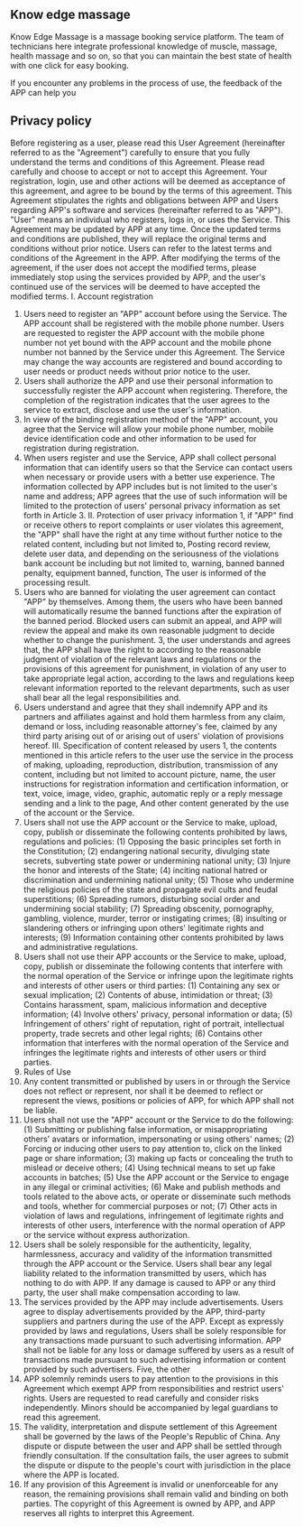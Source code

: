 ## Know edge massage


Know Edge Massage is a massage booking service platform. The team of technicians here integrate professional knowledge of muscle, massage, health massage and so on, so that you can maintain the best state of health with one click for easy booking.

If you encounter any problems in the process of use, the feedback of the APP can help you



## Privacy policy

Before registering as a user, please read this User Agreement (hereinafter referred to as the "Agreement") carefully to ensure that you fully understand the terms and conditions of this Agreement. Please read carefully and choose to accept or not to accept this Agreement. Your registration, login, use and other actions will be deemed as acceptance of this agreement, and agree to be bound by the terms of this agreement. This Agreement stipulates the rights and obligations between APP and Users regarding APP's software and services (hereinafter referred to as "APP"). "User" means an individual who registers, logs in, or uses the Service. This Agreement may be updated by APP at any time. Once the updated terms and conditions are published, they will replace the original terms and conditions without prior notice. Users can refer to the latest terms and conditions of the Agreement in the APP. After modifying the terms of the agreement, if the user does not accept the modified terms, please immediately stop using the services provided by APP, and the user's continued use of the services will be deemed to have accepted the modified terms.
I. Account registration
1. Users need to register an "APP" account before using the Service. The APP account shall be registered with the mobile phone number. Users are requested to register the APP account with the mobile phone number not yet bound with the APP account and the mobile phone number not banned by the Service under this Agreement. The Service may change the way accounts are registered and bound according to user needs or product needs without prior notice to the user.
2. Users shall authorize the APP and use their personal information to successfully register the APP account when registering. Therefore, the completion of the registration indicates that the user agrees to the service to extract, disclose and use the user's information.
3. In view of the binding registration method of the "APP" account, you agree that the Service will allow your mobile phone number, mobile device identification code and other information to be used for registration during registration.
4. When users register and use the Service, APP shall collect personal information that can identify users so that the Service can contact users when necessary or provide users with a better use experience. The information collected by APP includes but is not limited to the user's name and address; APP agrees that the use of such information will be limited to the protection of users' personal privacy information as set forth in Article 3.
II. Protection of user privacy information
1, if "APP" find or receive others to report complaints or user violates this agreement, the "APP" shall have the right at any time without further notice to the related content, including but not limited to, Posting record review, delete user data, and depending on the seriousness of the violations bank account be including but not limited to, warning, banned banned penalty, equipment banned, function, The user is informed of the processing result.
2. Users who are banned for violating the user agreement can contact "APP" by themselves. Among them, the users who have been banned will automatically resume the banned functions after the expiration of the banned period. Blocked users can submit an appeal, and APP will review the appeal and make its own reasonable judgment to decide whether to change the punishment.
3, the user understands and agrees that, the APP shall have the right to according to the reasonable judgment of violation of the relevant laws and regulations or the provisions of this agreement for punishment, in violation of any user to take appropriate legal action, according to the laws and regulations keep relevant information reported to the relevant departments, such as user shall bear all the legal responsibilities and.
4. Users understand and agree that they shall indemnify APP and its partners and affiliates against and hold them harmless from any claim, demand or loss, including reasonable attorney's fee, claimed by any third party arising out of or arising out of users' violation of provisions hereof.
III. Specification of content released by users
1, the contents mentioned in this article refers to the user use the service in the process of making, uploading, reproduction, distribution, transmission of any content, including but not limited to account picture, name, the user instructions for registration information and certification information, or text, voice, image, video, graphic, automatic reply or a reply message sending and a link to the page, And other content generated by the use of the account or the Service.
2. Users shall not use the APP account or the Service to make, upload, copy, publish or disseminate the following contents prohibited by laws, regulations and policies:
(1) Opposing the basic principles set forth in the Constitution;
(2) endangering national security, divulging state secrets, subverting state power or undermining national unity;
(3) Injure the honor and interests of the State;
(4) inciting national hatred or discrimination and undermining national unity;
(5) Those who undermine the religious policies of the state and propagate evil cults and feudal superstitions;
(6) Spreading rumors, disturbing social order and undermining social stability;
(7) Spreading obscenity, pornography, gambling, violence, murder, terror or instigating crimes;
(8) insulting or slandering others or infringing upon others' legitimate rights and interests;
(9) Information containing other contents prohibited by laws and administrative regulations.
3. Users shall not use their APP accounts or the Service to make, upload, copy, publish or disseminate the following contents that interfere with the normal operation of the Service or infringe upon the legitimate rights and interests of other users or third parties:
(1) Containing any sex or sexual implication;
(2) Contents of abuse, intimidation or threat;
(3) Contains harassment, spam, malicious information and deceptive information;
(4) Involve others' privacy, personal information or data;
(5) Infringement of others' right of reputation, right of portrait, intellectual property, trade secrets and other legal rights;
(6) Contains other information that interferes with the normal operation of the Service and infringes the legitimate rights and interests of other users or third parties.
4. Rules of Use
1. Any content transmitted or published by users in or through the Service does not reflect or represent, nor shall it be deemed to reflect or represent the views, positions or policies of APP, for which APP shall not be liable.
2. Users shall not use the "APP" account or the Service to do the following:
(1) Submitting or publishing false information, or misappropriating others' avatars or information, impersonating or using others' names;
(2) Forcing or inducing other users to pay attention to, click on the linked page or share information;
(3) making up facts or concealing the truth to mislead or deceive others;
(4) Using technical means to set up fake accounts in batches;
(5) Use the APP account or the Service to engage in any illegal or criminal activities;
(6) Make and publish methods and tools related to the above acts, or operate or disseminate such methods and tools, whether for commercial purposes or not;
(7) Other acts in violation of laws and regulations, infringement of legitimate rights and interests of other users, interference with the normal operation of APP or the service without express authorization.
3. Users shall be solely responsible for the authenticity, legality, harmlessness, accuracy and validity of the information transmitted through the APP account or the Service. Users shall bear any legal liability related to the information transmitted by users, which has nothing to do with APP.
If any damage is caused to APP or any third party, the user shall make compensation according to law.
4. The services provided by the APP may include advertisements. Users agree to display advertisements provided by the APP, third-party suppliers and partners during the use of the APP. Except as expressly provided by laws and regulations, Users shall be solely responsible for any transactions made pursuant to such advertising information.
APP shall not be liable for any loss or damage suffered by users as a result of transactions made pursuant to such advertising information or content provided by such advertisers.
Five, the other
1. APP solemnly reminds users to pay attention to the provisions in this Agreement which exempt APP from responsibilities and restrict users' rights. Users are requested to read carefully and consider risks independently. Minors should be accompanied by legal guardians to read this agreement.
2. The validity, interpretation and dispute settlement of this Agreement shall be governed by the laws of the People's Republic of China. Any dispute or dispute between the user and APP shall be settled through friendly consultation. If the consultation fails, the user agrees to submit the dispute or dispute to the people's court with jurisdiction in the place where the APP is located.
3. If any provision of this Agreement is invalid or unenforceable for any reason, the remaining provisions shall remain valid and binding on both parties.
The copyright of this Agreement is owned by APP, and APP reserves all rights to interpret this Agreement.
